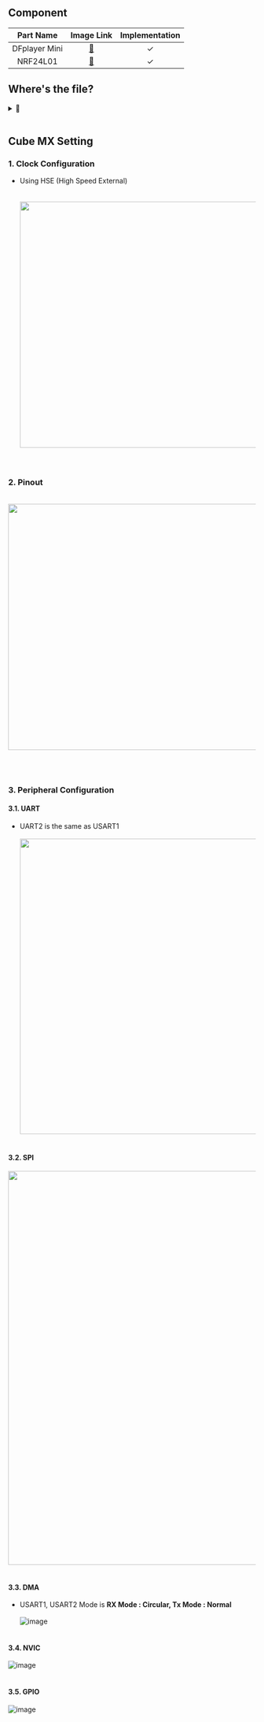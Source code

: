 ## Component<br>


|**Part Name**|**Image Link**|**Implementation**|
|:---:|:---:|:---:|
|DFplayer Mini|[📌](https://www.devicemart.co.kr/goods/view?no=1278727)|✓|
|NRF24L01|[📌](https://www.devicemart.co.kr/goods/view?no=12506373)|✓|

## Where's the file?<br>
<details>
<summary>📌</summary><br>
  
<summary>DFplayer Mini</summary>  
<div markdown="1">
<br>
-  &nbsp; stm32f103_fw_module → src → common → hw → include → dfplayer.h<br>
-  &nbsp; stm32f103_fw_module → src → hw → driver → dfplayer.c<br>
-  &nbsp; stm32f103_fw_module → src → ap → ap.c → void apDFPlayerTest(void){...}<br>
</div>
<br><br>
<summary>NRF24L01</summary>
<div markdown="1">
<br>
-  &nbsp; stm32f103_fw_module → src → common → hw → include → nrf24l01.h<br>
-  &nbsp; stm32f103_fw_module → src → hw → driver → nrf24l01.c<br>
-  &nbsp; stm32f103_fw_module → src → ap → ap.c → void apNRF24L01TxTest(void){...}<br>
-  &nbsp; stm32f103_fw_module → src → ap → ap.c → void apNRF24L01RxTest(void){...}<br> 
</div>
</details>


<br>

## Cube MX Setting<br>
### 1. Clock Configuration<br>
- Using HSE (High Speed External)<br><br>
&nbsp; &nbsp; &nbsp; &nbsp; &nbsp; &nbsp; &nbsp; &nbsp; &nbsp; &nbsp; &nbsp; &nbsp; &nbsp;
<img src="https://user-images.githubusercontent.com/70312248/156926816-cd46825e-392c-4452-a740-515ae7ccae25.png" width="800" height="500"/> <br>
<br><br>

### 2. Pinout<br>
&nbsp; &nbsp; &nbsp; &nbsp; &nbsp; &nbsp; &nbsp; &nbsp; &nbsp; &nbsp; &nbsp; &nbsp; &nbsp; &nbsp; &nbsp; &nbsp; &nbsp; &nbsp; &nbsp; &nbsp; &nbsp;
<img src="https://user-images.githubusercontent.com/70312248/156926532-3ba5d468-17f1-461b-b0ce-7aeeb1bdea12.png" width="600" height="500"/> <br>

<br><br>

### 3. Peripheral Configuration<br>
#### 3.1. UART
- UART2 is the same as USART1<br><br>
 <img src="https://user-images.githubusercontent.com/70312248/156927378-6c0fd54e-bd78-437c-8f49-289d4a90c563.png" width="1000" height="600"/> <br><br>

#### 3.2. SPI
 <img src="https://user-images.githubusercontent.com/70312248/156927368-b1cff53b-974c-42e0-80a3-1a3baf264159.png" width="1000" height="800"/> <br><br>

#### 3.3. DMA
- USART1, USART2 Mode is **RX Mode : Circular, Tx Mode : Normal** <br><br>
![image](https://user-images.githubusercontent.com/70312248/156927328-636cea39-5139-4d75-a712-6036b3b737fb.png)<br><br>

#### 3.4. NVIC
![image](https://user-images.githubusercontent.com/70312248/156927343-a8df82b3-ea2e-406c-b25b-9c5e10f65b24.png)<br><br>

#### 3.5. GPIO
![image](https://user-images.githubusercontent.com/70312248/156927391-3ef2943d-5674-498d-b65c-b1d23465881e.png)<br><br>

